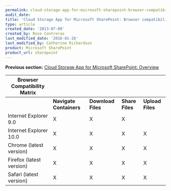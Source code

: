 ```yaml
---
permalink: cloud-storage-app-for-microsoft-sharepoint-browser-compatibility-matrix/
audit_date:
title: 'Cloud Storage App for Microsoft SharePoint: Browser compatibility matrix'
type: article
created_date: '2013-07-09'
created_by: Rose Contreras
last_modified_date: '2016-01-26'
last_modified_by: Catherine Richardson
product: Microsoft SharePoint
product_url: sharepoint
---
```


**Previous section:** [Cloud Storage App for Microsoft SharePoint: Overview](/how-to/cloud-storage-app-for-microsoft-sharepoint-overview)

**Browser Compatibility Matrix** | &nbsp; | &nbsp; | &nbsp; | &nbsp;
--- | --- | --- | --- | ---
&nbsp; | **Navigate Containers** | **Download Files** | **Share Files** | **Upload Files**
Internet Explorer 9.0 | X | X | X | &nbsp;
Internet Explorer 10.0 | X | X | X | X
Chrome (latest version) | X | X | X | X
Firefox (latest version) | X | X | X | X
Safari (latest version) | X | X | X | X
